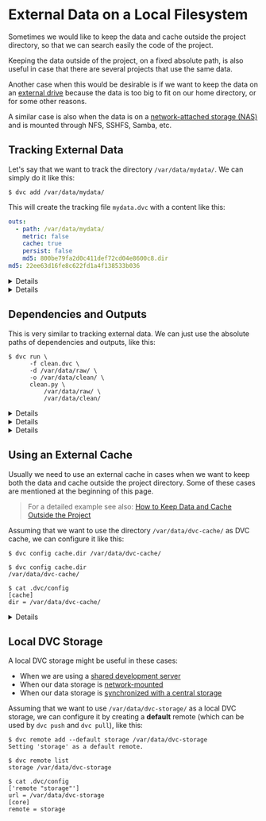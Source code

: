 # External Data on a Local Filesystem

Sometimes we would like to keep the data and cache outside the project
directory, so that we can search easily the code of the project.

Keeping the data outside of the project, on a fixed absolute path, is also
useful in case that there are several projects that use the same data.

Another case when this would be desirable is if we want to keep the data on an
[external drive](https://whatis.techtarget.com/definition/external-hard-drive)
because the data is too big to fit on our home directory, or for some other
reasons.

A similar case is also when the data is on a
[network-attached storage (NAS)](https://searchstorage.techtarget.com/definition/network-attached-storage)
and is mounted through NFS, SSHFS, Samba, etc.

## Tracking External Data

Let's say that we want to track the directory `/var/data/mydata/`. We can simply
do it like this:

```dvc
$ dvc add /var/data/mydata/
```

This will create the tracking file `mydata.dvc` with a content like this:

```yaml
outs:
  - path: /var/data/mydata/
    metric: false
    cache: true
    persist: false
    md5: 800be79fa2d0c411def72cd04e8600c8.dir
md5: 22ee63d16fe8c622fd1a4f138533b036
```

<details>

### Using an environment variable

If the data directory has a long path, it could save us some typing and make our
commands a bit easier if we define an environment variable for it. For example
we could do it by adding on `~/.bashrc` a line like this:

```bash
export DATA=/var/data
```

Then the command for tracking our data would be like this:

```dvc
$ dvc add $DATA/mydata/
```

The content of the tracking file `mydata.dvc` will be the same as before:

```yaml
outs:
  - path: /var/data/mydata/
    metric: false
    cache: true
    persist: false
    md5: 800be79fa2d0c411def72cd04e8600c8.dir
md5: 22ee63d16fe8c622fd1a4f138533b036
```

</details>

<details>

### Using a DVC remote

We can also use a DVC remote as a name or alias of the data directory. First, we
should define it like this:

```dvc
$ dvc remote add data /var/data

$ dvc remote list
data	/var/data

$ cat .dvc/config
['remote "data"']
url = /var/data
```

Now we can track the data directory like this:

```dvc
$ dvc add remote://data/mydata/
```

The tracking file `mydata.dvc` that is created has a content like this:

```yaml
outs:
  - path: remote://data/mydata/
    metric: false
    cache: true
    persist: false
    md5: 800be79fa2d0c411def72cd04e8600c8.dir
```

</details>

## Dependencies and Outputs

This is very similar to tracking external data. We can just use the absolute
paths of dependencies and outputs, like this:

```dvc
$ dvc run \
      -f clean.dvc \
      -d /var/data/raw/ \
      -o /var/data/clean/ \
      clean.py \
          /var/data/raw/ \
          /var/data/clean/
```

<details>

### Using an environment variable

We can also define a variable `DATA=/var/data` and use it to define the stage,
like this:

```dvc
$ dvc run \
      -f clean.dvc \
      -d $DATA/raw/ \
      -o $DATA/clean/ \
      clean.py \
          $DATA/raw/ \
          $DATA/clean/
```

</details>

<details>

### Using a DVC remote

Or we can define first a DVC remote, and then use it to specify the dependencies
and outputs of the stage, like this:

```dvc
$ dvc remote add data /var/data
$ dvc run \
      -f clean.dvc \
      -d remote://data/raw/ \
      -o remote://data/clean/ \
      clean.py \
          remote://data/raw/ \
          remote://data/clean/
```

</details>

<details>

### Using environment variable vs. using a DVC remote

It seems like using an environment variable is simpler, since less configuration
is needed. However using a DVC remote is more flexible. To understand why, let's
consider the following case.

Let's assume that our dataset is located on `/var/data/raw/`, same as before,
but we have created as well the directory `/var/data-dev/raw/` which contains a
small amount of the original data, which we can use to test the pipeline before
running it on the original data.

We could first define a remote like this:

```dvc
$ dvc remote add data /var/data-dev

$ dvc remote list
data	/var/data-dev

$ cat .dvc/config
['remote "data"']
url = /var/data-dev
```

Then track the dataset and proceed with constructing and testing the pipeline:

```dvc
$ dvc add remote://data/raw
$ dvc run \
      -f clean.dvc \
      -d remote://data/raw/ \
      -o remote://data/clean/
      clean.py \
          remote://data/raw/ \
          remote://data/clean/
...
```

Once we are sure that the pipeline works as we want, we can modify the directory
of the remote "data" like this:

```dvc
$ dvc remote modify data url /var/data

$ dvc remote list
data	/var/data

$ cat .dvc/config
['remote "data"']
url = /var/data
```

Then we can proceed with re-running the pipeline, and this time the real data
will be used:

```dvc
$ dvc repro ...
```

Notice that in this case we don't need to change the DVC-files (and the
pipeline) when we switch from using the development data to using the real data.
We just modify the url of the remote directory. This is the flexibility that we
gain by using this method.

> However we have to make sure that we use the
> [DVC API](https://github.com/iterative/dvc/blob/master/dvc/api.py) inside the
> command `clean.py`, when reading data from a remote dependency or writing data
> to a remote output.

To summarize, using environment variables is simpler, however using DVC remotes
is more flexible. Choose the method that suits best your situation.

</details>

## Using an External Cache

Usually we need to use an external cache in cases when we want to keep both the
data and cache outside the project directory. Some of these cases are mentioned
at the beginning of this page.

> For a detailed example see also:
> [How to Keep Data and Cache Outside the Project](/doc/user-guide/howto/external-data-and-cache)

Assuming that we want to use the directory `/var/data/dvc-cache/` as DVC cache,
we can configure it like this:

```dvc
$ dvc config cache.dir /var/data/dvc-cache/

$ dvc config cache.dir
/var/data/dvc-cache/

$ cat .dvc/config
[cache]
dir = /var/data/dvc-cache/
```

<details>

### Using a relative path for the cache directory

It is also possible to use a relative path for the cache directory, but it
should be given relative to the directory of the config file (which is `.dvc/`).

In this case it is more suitable to use the command `dvc cache dir`, which gets
as argument a directory relative to the current directory, and saves in the
configuration file the same directory, but relative to the configuration file.

For example:

```dvc
$ dvc cache dir ../dvc-cache

$ cat .dvc/config
[cache]
dir = ../../dvc-cache/
```

</details>

## Local DVC Storage

A local DVC storage might be useful in these cases:

- When we are using a
  [shared development server](/doc/user-guide/data-sharing/shared-server)
- When our data storage is
  [network-mounted](/doc/user-guide/data-sharing/mounted-storage)
- When our data storage is
  [synchronized with a central storage](/doc/user-guide/data-sharing/synched-storage)

Assuming that we want to use `/var/data/dvc-storage/` as a local DVC storage, we
can configure it by creating a **default** remote (which can be used by
`dvc push` and `dvc pull`), like this:

```dvc
$ dvc remote add --default storage /var/data/dvc-storage
Setting 'storage' as a default remote.

$ dvc remote list
storage	/var/data/dvc-storage

$ cat .dvc/config
['remote "storage"']
url = /var/data/dvc-storage
[core]
remote = storage
```

